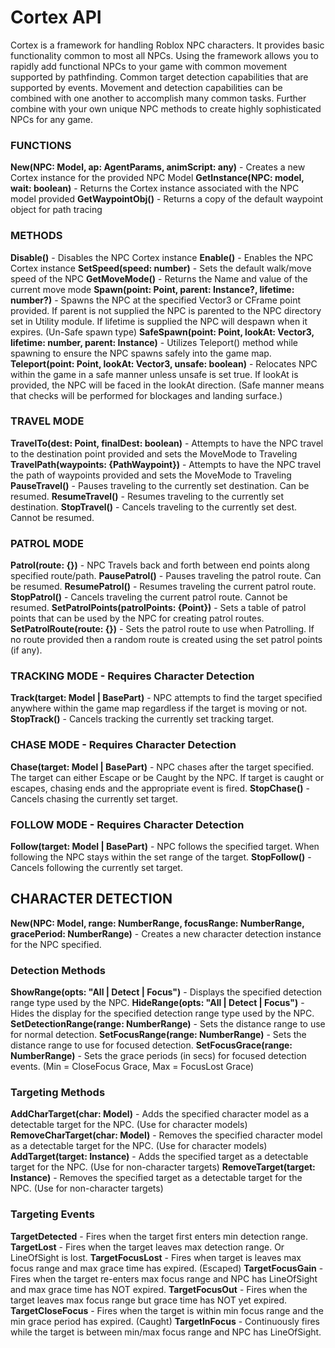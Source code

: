 # Cortex API

Cortex is a framework for handling Roblox NPC characters. It provides basic functionality common to most all NPCs. Using the framework allows you to rapidly add functional NPCs to your game with common movement supported by pathfinding. Common target detection capabilities that are supported by events. Movement and detection capabilities can be combined with one another to accomplish many common tasks. Further combine with your own unique NPC methods to create highly sophisticated NPCs for any game.

### FUNCTIONS
**New(NPC: Model, ap: AgentParams, animScript: any)** - Creates a new Cortex instance for the provided NPC Model
**GetInstance(NPC: model, wait: boolean)** - Returns the Cortex instance associated with the NPC model provided
**GetWaypointObj()** - Returns a copy of the default waypoint object for path tracing

### METHODS
**Disable()** - Disables the NPC Cortex instance
**Enable()** - Enables the NPC Cortex instance
**SetSpeed(speed: number)** - Sets the default walk/move speed of the NPC
**GetMoveMode()** - Returns the Name and value of the current move mode
**Spawn(point: Point, parent: Instance?, lifetime: number?)** - Spawns the NPC at the specified Vector3 or CFrame point provided. If parent is not supplied the NPC is parented to the NPC directory set in Utility module. If lifetime is supplied the NPC will despawn when it expires. (Un-Safe spawn type)
**SafeSpawn(point: Point, lookAt: Vector3, lifetime: number, parent: Instance)** - Utilizes Teleport() method while spawning to ensure the NPC spawns safely into the game map.
**Teleport(point: Point, lookAt: Vector3, unsafe: boolean)** - Relocates NPC within the game in a safe manner unless unsafe is set true. If lookAt is provided, the NPC will be faced in the lookAt direction. (Safe manner means that checks will be performed for blockages and landing surface.)

### TRAVEL MODE
**TravelTo(dest: Point, finalDest: boolean)** - Attempts to have the NPC travel to the destination point provided and sets the MoveMode to Traveling
**TravelPath(waypoints: {PathWaypoint})** - Attempts to have the NPC travel the path of waypoints provided and sets the MoveMode to Traveling
**PauseTravel()** - Pauses traveling to the currently set destination. Can be resumed.
**ResumeTravel()** - Resumes traveling to the currently set destination.
**StopTravel()** - Cancels traveling to the currently set dest. Cannot be resumed.

### PATROL MODE
**Patrol(route: {})** - NPC Travels back and forth between end points along specified route/path.
**PausePatrol()** - Pauses traveling the patrol route. Can be resumed.
**ResumePatrol()** - Resumes traveling the current patrol route.
**StopPatrol()** - Cancels traveling the current patrol route. Cannot be resumed.
**SetPatrolPoints(patrolPoints: {Point})** - Sets a table of patrol points that can be used by the NPC for creating patrol routes.
**SetPatrolRoute(route: {})** - Sets the patrol route to use when Patrolling. If no route provided then a random route is created using the set patrol points (if any).

### TRACKING MODE - Requires Character Detection
**Track(target: Model | BasePart)** - NPC attempts to find the target specified anywhere within the game map regardless if the target is moving or not.
**StopTrack()** - Cancels tracking the currently set tracking target.

### CHASE MODE - Requires Character Detection
**Chase(target: Model | BasePart)** - NPC chases after the target specified. The target can either Escape or be Caught by the NPC. If target is caught or escapes, chasing ends and the appropriate event is fired.
**StopChase()** - Cancels chasing the currently set target.

### FOLLOW MODE - Requires Character Detection
**Follow(target: Model | BasePart)** - NPC follows the specified target. When following the NPC stays within the set range of the target.
**StopFollow()** - Cancels following the currently set target.


## CHARACTER DETECTION

**New(NPC: Model, range: NumberRange, focusRange: NumberRange, gracePeriod: NumberRange)** - Creates a new character detection instance for the NPC specified.

### Detection Methods
**ShowRange(opts: "All | Detect | Focus")** - Displays the specified detection range type used by the NPC.
**HideRange(opts: "All | Detect | Focus")** - Hides the display for the specified detection range type used by the NPC.
**SetDetectionRange(range: NumberRange)** - Sets the distance range to use for normal detection.
**SetFocusRange(range: NumberRange)** - Sets the distance range to use for focused detection.
**SetFocusGrace(range: NumberRange)** - Sets the grace periods (in secs) for focused detection events. (Min = CloseFocus Grace, Max = FocusLost Grace)

### Targeting Methods
**AddCharTarget(char: Model)** - Adds the specified character model as a detectable target for the NPC. (Use for character models)
**RemoveCharTarget(char: Model)** - Removes the specified character model as a detectable target for the NPC. (Use for character models)
**AddTarget(target: Instance)** - Adds the specified target as a detectable target for the NPC. (Use for non-character targets)
**RemoveTarget(target: Instance)** - Removes the specified target as a detectable target for the NPC. (Use for non-character targets)

### Targeting Events
**TargetDetected** - Fires when the target first enters min detection range.
**TargetLost** - Fires when the target leaves max detection range. Or LineOfSight is lost.
**TargetFocusLost** - Fires when target is leaves max focus range and max grace time has expired. (Escaped)
**TargetFocusGain** - Fires when the target re-enters max focus range and NPC has LineOfSight and max grace time has NOT expired.
**TargetFocusOut** - Fires when the target leaves max focus range but grace time has NOT yet expired.
**TargetCloseFocus** - Fires when the target is within min focus range and the min grace period has expired. (Caught)
**TargetInFocus** - Continuously fires while the target is between min/max focus range and NPC has LineOfSight.
